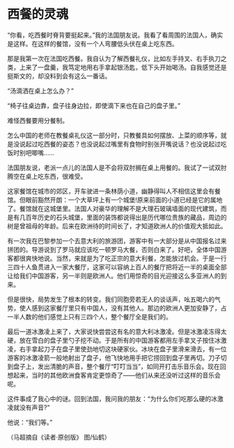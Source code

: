 # 西餐的灵魂

“你看，吃西餐时脊背要挺起来。”我的法国朋友说。我看了看周围的法国人，确实是这样。在这样的餐馆，没有一个人弯腰低头伏在桌上吃东西。 

那是我第一次在法国吃西餐。我自认为了解西餐礼仪，比如左手持叉、右手执刀之类，上来了一盘羹，我笃定地用右手拿起银汤匙，低下头开始喝汤。自我感觉还是挺斯文的，却没料到会有这么一番话。 

“汤滴洒在桌上怎么办？” 

“椅子往桌边靠，盘子往身边拉，即使滴下来也在自己的盘子里。” 

难怪西餐要用分餐制。 

怎么中国的老师在教餐桌礼仪这一部分时，只教餐具如何摆放、上菜的顺序等，就是没说起过吃西餐的姿态？也没说起过嘴里有食物时别张开嘴说话？也没说起过吃饭时别吧唧嘴…… 

法国朋友说，老派一点儿的法国人是不会将双肘搁在桌上用餐的。我试了一试双肘腾空在桌上吃东西，很难受。 

这家餐馆在城市的郊区，开车驶进一条林荫小道，幽静得叫人不相信这里会有餐馆。但眼前豁然开朗：一个大草坪上有一个城堡!原来前面的小道已经是它的属地了。餐馆就在这城堡里。法国人对豪华的理解不是大理石玻璃墙面的现代建筑，而是有几百年历史的石头城堡，里面的装饰都说得出是历代哪位贵族的藏品，周边的树是曾祖母的年龄。后来在欧洲待的时间长了，才知道欧洲人的价值观大抵如此。 

有一次我在巴黎参加一个去意大利的旅游团，游客中有一大部分是从中国报名过来拼团的。导游说到了罗马就应该吃一顿罗马大餐，否则白来了。好吧，全体中国游客都很爽快地说。当然，来就是为了吃正宗的意大利餐，怎能放过机会。于是一行三四十人鱼贯进入一家大餐厅，这家可以容纳上百人的餐厅把将近一半的桌面全部让给我们中国游客，另一半则是欧洲人。他们用惊奇的目光迎接这么多亚洲人的到来。 

但是很快，局势发生了根本的转变。我们同胞旁若无人的谈话声，吆五喝六的气势，使人感到这家餐厅里只有中国人，没有其他人。那边的欧洲人更加安静了，占一半人数的他们感觉上只有三四个人，整个餐厅全是我们的。 

最后一道冰激凌上来了，大家说快尝尝这有名的意大利冰激凌。但是冰激凌冻得太硬，放在雪白的盘子里勺子挖不动。于是所有的中国游客都用左手拿叉子按住冰激凌，右手拿起刀子在盘子里使劲地切这块硬家伙。冰块在盘子里滑来滑去，有一位游客的冰激凌箭一般地射出了盘子，他飞快地用手把它捞回到盘子里再切。刀子切到盘子上，发出清脆的声音，整个餐厅“叮叮当当”，如同开打击乐音乐会。现在回想起来，当时的其他欧洲食客肯定更惊奇了——他们从来还没听过这样的音乐会呢。 

这件事成了我心中的谜。回到法国，我问我的朋友：“为什么你们吃那么硬的冰激凌就没有声音?” 

他说：“我们等。” 

（马超摘自《读者·原创版》 图/仙鹤）